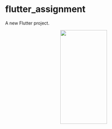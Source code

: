# flutter_assignment

A new Flutter project.

<p align="center"> <img src="app.gif" width="150" height="300"> </p>
